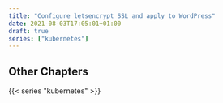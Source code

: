 ```yaml
---
title: "Configure letsencrypt SSL and apply to WordPress"
date: 2021-08-03T17:05:01+01:00
draft: true
series: ["kubernetes"]
---
```


## Other Chapters

{{< series "kubernetes" >}}